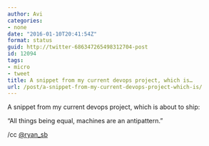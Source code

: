 ```yaml
---
author: Avi
categories:
- none
date: "2016-01-10T20:41:54Z"
format: status
guid: http://twitter-686347265498312704-post
id: 12094
tags:
- micro
- tweet
title: A snippet from my current devops project, which is…
url: /post/a-snippet-from-my-current-devops-project-which-is/
---
```

A snippet from my current devops project, which is about to ship:

“All things being equal, machines are an antipattern.”

/cc [@ryan_sb](http://twitter.com/ryan_sb)
